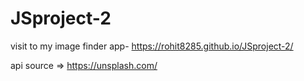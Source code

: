 # JSproject-2
visit to my image finder app- https://rohit8285.github.io/JSproject-2/

api source => https://unsplash.com/
